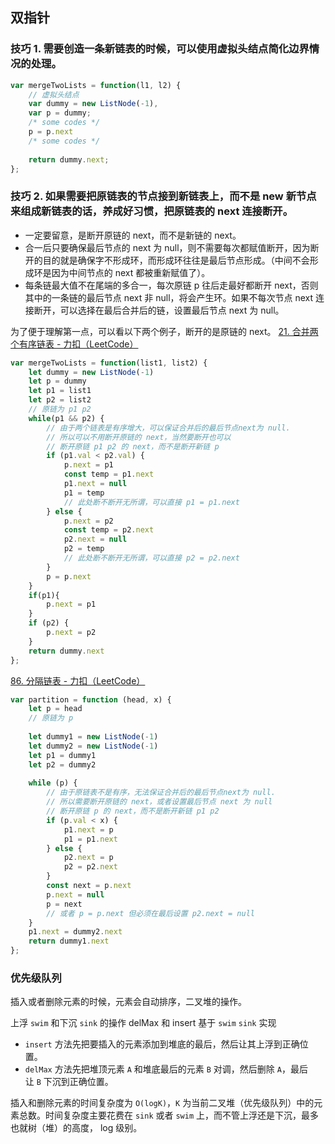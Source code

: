 ## 双指针

### 技巧 1. 需要创造一条新链表的时候，可以使用虚拟头结点简化边界情况的处理。
```js
var mergeTwoLists = function(l1, l2) {
    // 虚拟头结点
    var dummy = new ListNode(-1), 
    var p = dummy;
    /* some codes */
    p = p.next
    /* some codes */
    
    return dummy.next;
};
```

### 技巧 2. 如果需要把原链表的节点接到新链表上，而不是 new 新节点来组成新链表的话，养成好习惯，把原链表的 next 连接断开。
- 一定要留意，是断开原链的 next，而不是新链的 next。
- 合一后只要确保最后节点的 next 为 null，则不需要每次都赋值断开，因为断开的目的就是确保字不形成环，而形成环往往是最后节点形成。（中间不会形成环是因为中间节点的 next 都被重新赋值了）。
- 每条链最大值不在尾端的多合一，每次原链 p 往后走最好都断开 next，否则其中的一条链的最后节点 next 非 null，将会产生环。如果不每次节点 next 连接断开，可以选择在最后合并后的链，设置最后节点 next 为 null。

为了便于理解第一点，可以看以下两个例子，断开的是原链的 next。
[21. 合并两个有序链表 - 力扣（LeetCode）](https://leetcode.cn/problems/merge-two-sorted-lists/description/)
```js
var mergeTwoLists = function(list1, list2) {
    let dummy = new ListNode(-1)
    let p = dummy
    let p1 = list1
    let p2 = list2
    // 原链为 p1 p2
    while(p1 && p2) {
	    // 由于两个链表是有序增大，可以保证合并后的最后节点next为 null.
	    // 所以可以不用断开原链的 next，当然要断开也可以
	    // 断开原链 p1 p2 的 next，而不是断开新链 p
        if (p1.val < p2.val) {
            p.next = p1
            const temp = p1.next
            p1.next = null
            p1 = temp
            // 此处断不断开无所谓，可以直接 p1 = p1.next
        } else {
            p.next = p2
            const temp = p2.next
            p2.next = null
            p2 = temp
            // 此处断不断开无所谓，可以直接 p2 = p2.next
        }
        p = p.next
    }
    if(p1){
        p.next = p1
    }
    if (p2) {
        p.next = p2
    }
    return dummy.next
};
```
[86. 分隔链表 - 力扣（LeetCode）](https://leetcode.cn/problems/partition-list/description/)
```js
var partition = function (head, x) {
    let p = head
    // 原链为 p
    
    let dummy1 = new ListNode(-1)
    let dummy2 = new ListNode(-1)
    let p1 = dummy1
    let p2 = dummy2
	
    while (p) {
	    // 由于原链表不是有序，无法保证合并后的最后节点next为 null.
	    // 所以需要断开原链的 next，或者设置最后节点 next 为 null
	    // 断开原链 p 的 next，而不是断开新链 p1 p2
        if (p.val < x) {
            p1.next = p
            p1 = p1.next
        } else {
            p2.next = p
            p2 = p2.next
        }
        const next = p.next
        p.next = null
        p = next
        // 或者 p = p.next 但必须在最后设置 p2.next = null
    }
    p1.next = dummy2.next
    return dummy1.next
};
```



### 优先级队列
插入或者删除元素的时候，元素会自动排序，二叉堆的操作。

上浮 `swim` 和下沉 `sink` 的操作
delMax 和 insert 基于 `swim` `sink` 实现
- `insert` 方法先把要插入的元素添加到堆底的最后，然后让其上浮到正确位置。
- `delMax` 方法先把堆顶元素 `A` 和堆底最后的元素 `B` 对调，然后删除 `A`，最后让 `B` 下沉到正确位置。

插入和删除元素的时间复杂度为 `O(logK)`，`K` 为当前二叉堆（优先级队列）中的元素总数。时间复杂度主要花费在 `sink` 或者 `swim` 上，而不管上浮还是下沉，最多也就树（堆）的高度， log 级别。